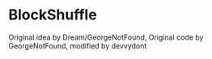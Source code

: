 # BlockShuffle
 Original idea by Dream/GeorgeNotFound, Original code by GeorgeNotFound, modified by devvydont
